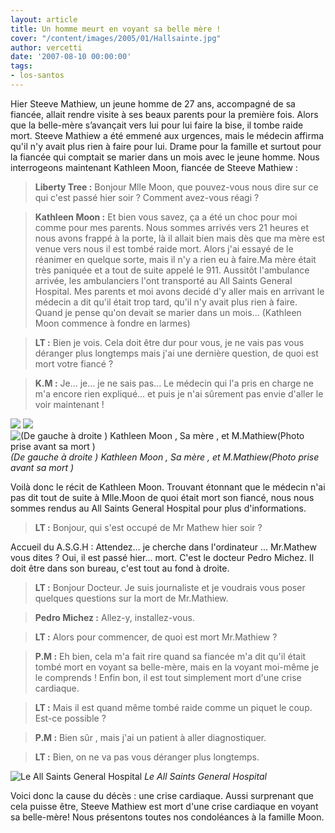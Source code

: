 ```yaml
---
layout: article
title: Un homme meurt en voyant sa belle mère !
cover: "/content/images/2005/01/Hallsainte.jpg"
author: vercetti
date: '2007-08-10 00:00:00'
tags:
- los-santos
---
```


Hier Steeve Mathiew, un jeune homme de 27 ans, accompagné de sa fiancée, allait rendre visite à ses beaux parents pour la première fois. Alors que la belle-mère s’avançait vers lui pour lui faire la bise, il tombe raide mort. Steeve Mathiew a été emmené aux urgences, mais le médecin affirma qu'il n'y avait plus rien à faire pour lui. Drame pour la famille et surtout pour la fiancée qui comptait se marier dans un mois avec le jeune homme. Nous interrogeons maintenant Kathleen Moon, fiancée de Steeve Mathiew :

> **Liberty Tree :** Bonjour Mlle Moon, que pouvez-vous nous dire sur ce qui c'est passé hier soir ? Comment avez-vous réagi ?

> **Kathleen Moon :** Et bien vous savez, ça a été un choc pour moi comme pour mes parents. Nous sommes arrivés vers 21 heures et nous avons frappé à la porte, là il allait bien mais dès que ma mère est venue vers nous il est tombé raide mort. Alors j'ai essayé de le réanimer en quelque sorte, mais il n'y a rien eu à faire.Ma mère était très paniquée et a tout de suite appelé le 911. Aussitôt l'ambulance arrivée, les ambulanciers l'ont transporté au All Saints General Hospital. Mes parents et moi avons decidé d'y aller mais en arrivant le médecin a dit qu'il était trop tard, qu'il n'y avait plus rien à faire. Quand je pense qu'on devait se marier dans un mois... (Kathleen Moon commence à fondre en larmes)

> **LT :** Bien je vois. Cela doit être dur pour vous, je ne vais pas vous déranger plus longtemps mais j'ai une dernière question, de quoi est mort votre fiancé ?

> **K.M :** Je... je... je ne sais pas... Le médecin qui l'a pris en charge ne m'a encore rien expliqué... et puis je n'ai sûrement pas envie d'aller le voir maintenant !

![](/content/images/2005/01/Filleveuve.jpg)
![](/content/images/2005/01/Mamanmoche.jpg)
![(De gauche à droite ) Kathleen Moon , Sa mère , et M.Mathiew(Photo prise avant sa mort )](/content/images/2005/01/MecMortCrise.jpg)
_(De gauche à droite ) Kathleen Moon , Sa mère , et M.Mathiew(Photo prise avant sa mort )_

Voilà donc le récit de Kathleen Moon. Trouvant étonnant que le médecin n'ai pas dit tout de suite à Mlle.Moon de quoi était mort son fiancé, nous nous sommes rendus au All Saints General Hospital pour plus d'informations.

> **LT :** Bonjour, qui s'est occupé de Mr Mathew hier soir ?

Accueil du A.S.G.H : Attendez... je cherche dans l'ordinateur ... Mr.Mathew vous dites ? Oui, il est passé hier... mort. C'est le docteur Pedro Michez. Il doit être dans son bureau, c'est tout au fond à droite.

> **LT :** Bonjour Docteur. Je suis journaliste et je voudrais vous poser quelques questions sur la mort de Mr.Mathiew.

> **Pedro Michez :** Allez-y, installez-vous.

> **LT :** Alors pour commencer, de quoi est mort Mr.Mathiew ?

> **P.M :** Eh bien, cela m'a fait rire quand sa fiancée m'a dit qu'il était tombé mort en voyant sa belle-mère, mais en la voyant moi-même je le comprends ! Enfin bon, il est tout simplement mort d'une crise cardiaque.

> **LT :** Mais il est quand même tombé raide comme un piquet le coup. Est-ce possible ?

> **P.M :** Bien sûr , mais j'ai un patient à aller diagnostiquer.

> **LT :** Bien, on ne va pas vous déranger plus longtemps.

![Le All Saints General Hospital](/content/images/2005/01/Hallsainte.jpg)
_Le All Saints General Hospital_

Voici donc la cause du décès : une crise cardiaque. Aussi surprenant que cela puisse être, Steeve Mathiew est mort d'une crise cardiaque en voyant sa belle-mère! Nous présentons toutes nos condoléances à la famille Moon.

<!--kg-card-end: markdown-->
